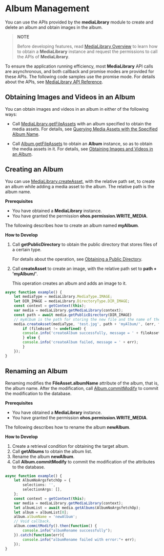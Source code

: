 # Album Management

You can use the APIs provided by the **mediaLibrary** module to create and delete an album and obtain images in the album.

> **NOTE**
>
> Before developing features, read [MediaLibrary Overview](medialibrary-overview.md) to learn how to obtain a **MediaLibrary** instance and request the permissions to call the APIs of **MediaLibrary**.

To ensure the application running efficiency, most **MediaLibrary** API calls are asynchronous, and both callback and promise modes are provided for these APIs. The following code samples use the promise mode. For details about the APIs, see [MediaLibrary API Reference](../reference/apis/js-apis-medialibrary.md).

## Obtaining Images and Videos in an Album

You can obtain images and videos in an album in either of the following ways:

- Call [MediaLibrary.getFileAssets](../reference/apis/js-apis-medialibrary.md#getfileassets7-1) with an album specified to obtain the media assets. For details, see [Querying Media Assets with the Specified Album Name](medialibrary-resource-guidelines.md#querying-media-assets-with-the-specified-album-name).

- Call [Album.getFileAssets](../reference/apis/js-apis-medialibrary.md#getfileassets7-3) to obtain an **Album** instance, so as to obtain the media assets in it. For details, see [Obtaining Images and Videos in an Album](medialibrary-resource-guidelines.md#obtaining-images-and-videos-in-an-album).

## Creating an Album

You can use [MediaLibrary.createAsset](../reference/apis/js-apis-medialibrary.md#createasset8-1), with the relative path set, to create an album while adding a media asset to the album. The relative path is the album name.

**Prerequisites**

- You have obtained a **MediaLibrary** instance.
- You have granted the permission **ohos.permission.WRITE_MEDIA**.

The following describes how to create an album named **myAlbum**.

**How to Develop**

1. Call **getPublicDirectory** to obtain the public directory that stores files of a certain type.

   For details about the operation, see [Obtaining a Public Directory](medialibrary-filepath-guidelines.md#obtaining-a-public-directory).

2. Call **createAsset** to create an image, with the relative path set to **path + 'myAlbum/'**.

   This operation creates an album and adds an image to it.

```ts
async function example() {
    let mediaType = mediaLibrary.MediaType.IMAGE;
    let DIR_IMAGE = mediaLibrary.DirectoryType.DIR_IMAGE;
    const context = getContext(this);
    var media = mediaLibrary.getMediaLibrary(context);
    const path = await media.getPublicDirectory(DIR_IMAGE)
    // myAlbum is the path for storing the new file and the name of the new album.
    media.createAsset(mediaType, 'test.jpg', path + 'myAlbum/', (err, fileAsset) => {
        if (fileAsset != undefined) {
        console.info('createAlbum successfully, message = ' + fileAsset);
        } else {
        console.info('createAlbum failed, message = ' + err);
        }
    });
}
```

## Renaming an Album

Renaming modifies the **FileAsset.albumName** attribute of the album, that is, the album name. After the modification, call [Album.commitModify](../reference/apis/js-apis-medialibrary.md#commitmodify8-3) to commit the modification to the database.

**Prerequisites**

- You have obtained a **MediaLibrary** instance.
- You have granted the permission **ohos.permission.WRITE_MEDIA**.

The following describes how to rename the album **newAlbum**.

**How to Develop**

1. Create a retrieval condition for obtaining the target album.
2. Call **getAlbums** to obtain the album list.
3. Rename the album **newAlbum**.
4. Call **Album.commitModify** to commit the modification of the attributes to the database.

```ts
async function example() {
    let AlbumNoArgsfetchOp = {
        selections: '',
        selectionArgs: [],
    };
    const context = getContext(this);
    var media = mediaLibrary.getMediaLibrary(context);
    let albumList = await media.getAlbums(AlbumNoArgsfetchOp);
    let album = albumList[0];
    album.albumName = 'newAlbum';
    // Void callback.
    album.commitModify().then(function() {
        console.info("albumRename successfully");
    }).catch(function(err){
        console.info("albumRename failed with error:"+ err);
    });
}
```
